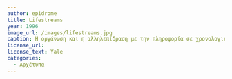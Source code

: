 ```yaml
---
author: epidrome
title: Lifestreams
year: 1996
image_url: /images/lifestreams.jpg
caption: Η οργάνωση και η αλληλεπίδραση με την πληροφορία σε χρονολογική σειρά παρουσιάστηκε σε μια διεπαφή με τίτλο Lifestreams περισσότερο από μια δεκαετία πριν γίνει ο βασικός τρόπος διάδρασης στα ψηφιακά κοινωνικά μέσα, όπως τα Twitter, Facebook.
license_url:
license_text: Yale
categories:
  - Αρχέτυπα 
---
```

